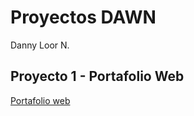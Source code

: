 # Proyectos DAWN

Danny Loor N.

## Proyecto 1 - Portafolio Web

[Portafolio web](https://dgloor.github.io/proyectos-dawn/proyecto-1)
